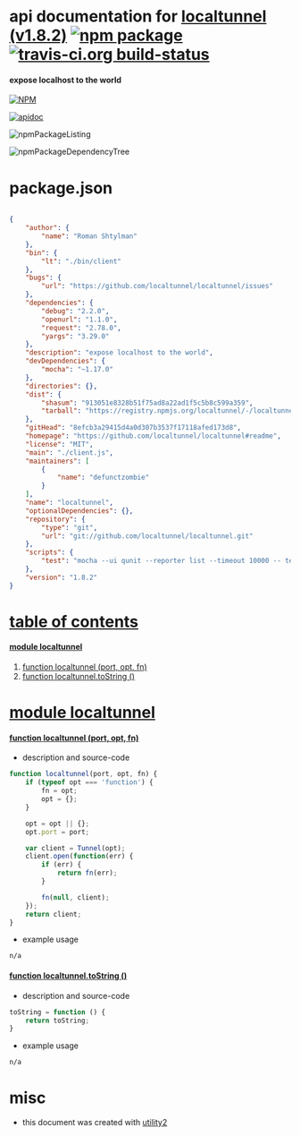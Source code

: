 # api documentation for  [localtunnel (v1.8.2)](https://github.com/localtunnel/localtunnel#readme)  [![npm package](https://img.shields.io/npm/v/npmdoc-localtunnel.svg?style=flat-square)](https://www.npmjs.org/package/npmdoc-localtunnel) [![travis-ci.org build-status](https://api.travis-ci.org/npmdoc/node-npmdoc-localtunnel.svg)](https://travis-ci.org/npmdoc/node-npmdoc-localtunnel)
#### expose localhost to the world

[![NPM](https://nodei.co/npm/localtunnel.png?downloads=true&downloadRank=true&stars=true)](https://www.npmjs.com/package/localtunnel)

[![apidoc](https://npmdoc.github.io/node-npmdoc-localtunnel/build/screenCapture.buildCi.browser.apidoc.html.png)](https://npmdoc.github.io/node-npmdoc-localtunnel/build/apidoc.html)

![npmPackageListing](https://npmdoc.github.io/node-npmdoc-localtunnel/build/screenCapture.npmPackageListing.svg)

![npmPackageDependencyTree](https://npmdoc.github.io/node-npmdoc-localtunnel/build/screenCapture.npmPackageDependencyTree.svg)



# package.json

```json

{
    "author": {
        "name": "Roman Shtylman"
    },
    "bin": {
        "lt": "./bin/client"
    },
    "bugs": {
        "url": "https://github.com/localtunnel/localtunnel/issues"
    },
    "dependencies": {
        "debug": "2.2.0",
        "openurl": "1.1.0",
        "request": "2.78.0",
        "yargs": "3.29.0"
    },
    "description": "expose localhost to the world",
    "devDependencies": {
        "mocha": "~1.17.0"
    },
    "directories": {},
    "dist": {
        "shasum": "913051e8328b51f75ad8a22ad1f5c5b8c599a359",
        "tarball": "https://registry.npmjs.org/localtunnel/-/localtunnel-1.8.2.tgz"
    },
    "gitHead": "8efcb3a29415d4a0d307b3537f17118afed173d8",
    "homepage": "https://github.com/localtunnel/localtunnel#readme",
    "license": "MIT",
    "main": "./client.js",
    "maintainers": [
        {
            "name": "defunctzombie"
        }
    ],
    "name": "localtunnel",
    "optionalDependencies": {},
    "repository": {
        "type": "git",
        "url": "git://github.com/localtunnel/localtunnel.git"
    },
    "scripts": {
        "test": "mocha --ui qunit --reporter list --timeout 10000 -- test/index.js"
    },
    "version": "1.8.2"
}
```



# <a name="apidoc.tableOfContents"></a>[table of contents](#apidoc.tableOfContents)

#### [module localtunnel](#apidoc.module.localtunnel)
1.  [function <span class="apidocSignatureSpan"></span>localtunnel (port, opt, fn)](#apidoc.element.localtunnel.localtunnel)
1.  [function <span class="apidocSignatureSpan">localtunnel.</span>toString ()](#apidoc.element.localtunnel.toString)



# <a name="apidoc.module.localtunnel"></a>[module localtunnel](#apidoc.module.localtunnel)

#### <a name="apidoc.element.localtunnel.localtunnel"></a>[function <span class="apidocSignatureSpan"></span>localtunnel (port, opt, fn)](#apidoc.element.localtunnel.localtunnel)
- description and source-code
```javascript
function localtunnel(port, opt, fn) {
    if (typeof opt === 'function') {
        fn = opt;
        opt = {};
    }

    opt = opt || {};
    opt.port = port;

    var client = Tunnel(opt);
    client.open(function(err) {
        if (err) {
            return fn(err);
        }

        fn(null, client);
    });
    return client;
}
```
- example usage
```shell
n/a
```

#### <a name="apidoc.element.localtunnel.toString"></a>[function <span class="apidocSignatureSpan">localtunnel.</span>toString ()](#apidoc.element.localtunnel.toString)
- description and source-code
```javascript
toString = function () {
    return toString;
}
```
- example usage
```shell
n/a
```



# misc
- this document was created with [utility2](https://github.com/kaizhu256/node-utility2)
